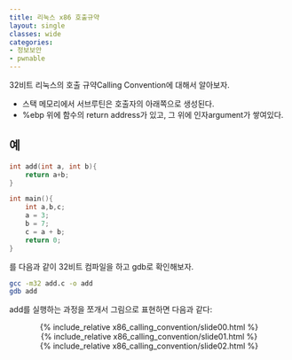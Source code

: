 ```yaml
---
title: 리눅스 x86 호출규약
layout: single
classes: wide
categories:
- 정보보안
- pwnable
---
```


32비트 리눅스의 호출 규약Calling Convention에 대해서 알아보자.

* 스택 메모리에서 서브루틴은 호출자의 아래쪽으로 생성된다.
* %ebp 위에 함수의 return address가 있고, 그 위에 인자argument가 쌓여있다.


## 예
```c
int add(int a, int b){
    return a+b;
}

int main(){
    int a,b,c;
    a = 3;
    b = 7;
    c = a + b;
    return 0;
}
```

를 다음과 같이 32비트 컴파일을 하고 gdb로 확인해보자.

```bash
gcc -m32 add.c -o add
gdb add
```

add를 실행하는 과정을 쪼개서 그림으로 표현하면 다음과 같다:

<link rel="stylesheet" href="https://unpkg.com/swiper/css/swiper.min.css">
<script src="https://unpkg.com/swiper/js/swiper.min.js"></script>
<style>
.swiper-slide{
display:flex;
justify-content:center;
}
</style>
<div class="swiper-container">
<div class="swiper-wrapper">

<!-- slide 1  -->
<div class="swiper-slide">
{% include_relative x86_calling_convention/slide00.html %}
</div>

<div class="swiper-slide">
{% include_relative x86_calling_convention/slide01.html %}
</div>

<div class="swiper-slide">
{% include_relative x86_calling_convention/slide02.html %}
</div>




</div>
<div class="swiper-pagination"></div>
</div>

<script>
new Swiper('.swiper-container',{
pagination : {
	el: '.swiper-pagination',
	type:'progressbar',
}
});
</script>



